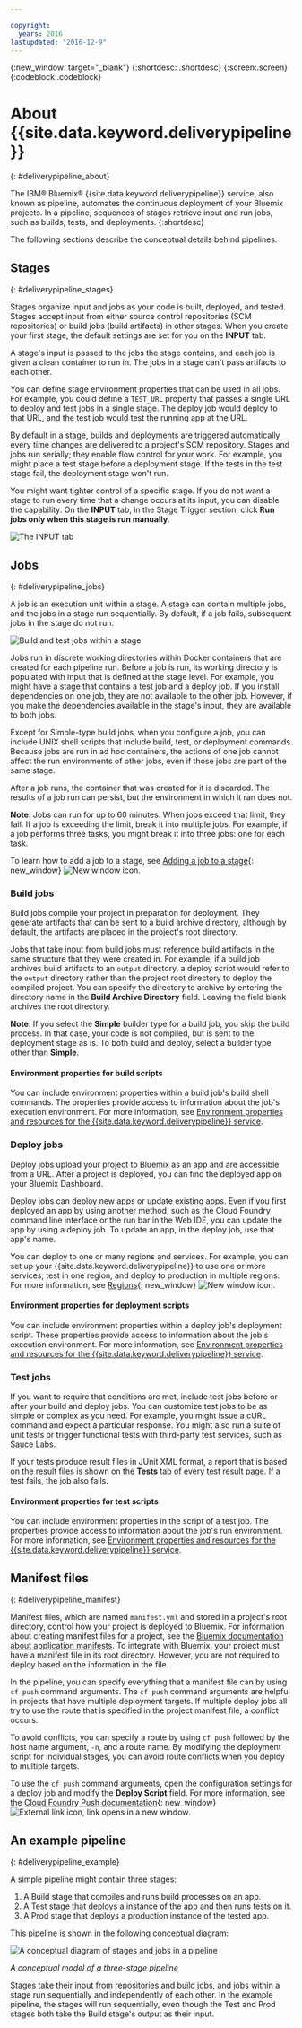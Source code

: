 ```yaml
---

copyright:
  years: 2016
lastupdated: "2016-12-9"
---
```


{:new_window: target="_blank"}
{:shortdesc: .shortdesc}
{:screen:.screen}
{:codeblock:.codeblock}


# About {{site.data.keyword.deliverypipeline}}
{: #deliverypipeline_about}

The IBM&reg; Bluemix&reg; {{site.data.keyword.deliverypipeline}} service, also known as pipeline, automates the continuous deployment of your Bluemix projects. In a pipeline, sequences of stages retrieve input and run jobs, such as builds, tests, and deployments.
{:shortdesc}

The following sections describe the conceptual details behind pipelines.

## Stages
{: #deliverypipeline_stages}

Stages organize input and jobs as your code is built, deployed, and tested. Stages accept input from either source control repositories (SCM repositories) or build jobs (build artifacts) in other stages. When you create your first stage, the default settings are set for you on the **INPUT** tab.

A stage's input is passed to the jobs the stage contains, and each job is given a clean container to run in. The jobs in a stage can't pass artifacts to each other.

You can define stage environment properties that can be used in all jobs. For example, you could define a `TEST_URL` property that passes a single URL to deploy and test jobs in a single stage. The deploy job would deploy to that URL, and the test job would test the running app at the URL.

By default in a stage, builds and deployments are triggered automatically every time changes are delivered to a project's SCM  repository. Stages and jobs run serially; they enable flow control for your work. For example, you might place a test stage before a deployment stage. If the tests in the test stage fail, the deployment stage won't run.

You might want tighter control of a specific stage. If you do not want a stage to run every time that a change occurs at its input, you can disable the capability. On the **INPUT** tab, in the Stage Trigger section, click **Run jobs only when this stage is run manually**.

![The INPUT tab](images/input_tab_only_execute.png)

## Jobs
{: #deliverypipeline_jobs}

A job is an execution unit within a stage. A stage can contain multiple jobs, and the jobs in a stage run sequentially. By default, if a job fails, subsequent jobs in the stage do not run.

![Build and test jobs within a stage](images/jobs.png)

Jobs run in discrete working directories within Docker containers that are created for each pipeline run. Before a job is run, its working directory is populated with input that is defined at the stage level. For example, you might have a stage that contains a test job and a deploy job. If you install dependencies on one job, they are not available to the other job. However, if you make the dependencies available in the stage's input, they are available to both jobs.

Except for Simple-type build jobs, when you configure a job, you can include UNIX shell scripts that include build, test, or deployment commands. Because jobs are run in ad hoc containers, the actions of one job cannot affect the run environments of other jobs, even if those jobs are part of the same stage.

After a job runs, the container that was created for it is discarded. The results of a job run can persist, but the environment in which it ran does not.

**Note**: Jobs can run for up to 60 minutes. When jobs exceed that limit, they fail. If a job is exceeding the limit, break it into multiple jobs. For example, if a job performs three tasks, you might break it into three jobs: one for each task.

To learn how to add a job to a stage, see [Adding a job to a stage](/docs/services/ContinuousDelivery/build_deploy.html#deliverypipeline_add_job){: new_window} ![New window icon](images/launch--glyph.svg).

### Build jobs

Build jobs compile your project in preparation for deployment. They generate artifacts that can be sent to a build archive directory, although by default, the artifacts are placed in the project's root directory.

Jobs that take input from build jobs must reference build artifacts in the same structure that they were created in. For example, if a build job archives build artifacts to an `output` directory, a deploy script would refer to the `output` directory rather than the project root directory to deploy the compiled project. You can specify the directory to archive by entering the directory name in the  **Build Archive Directory** field. Leaving the field blank archives the root directory.

**Note**: If you select the **Simple** builder type for a build job, you skip the build process. In that case, your code is not compiled, but is sent to the deployment stage as is. To both build and deploy, select a builder type other than **Simple**.

#### Environment properties for build scripts
You can include environment properties within a build job's build shell commands. The properties provide access to information about the job's execution environment. For more information, see [Environment properties and resources for the {{site.data.keyword.deliverypipeline}} service](/docs/services/ContinuousDelivery/deploy_var.html).

### Deploy jobs

Deploy jobs upload your project to Bluemix as an app and are accessible from a URL. After a project is deployed, you can find the deployed app on your Bluemix Dashboard. 

Deploy jobs can deploy new apps or update existing apps. Even if you first deployed an app by using another method, such as the Cloud Foundry command line interface or the run bar in the Web IDE, you can update the app by using a deploy job. To update an app, in the deploy job, use that app's name.

You can deploy to one or many regions and services. For example, you can set up your {{site.data.keyword.deliverypipeline}} to use one or more services, test in one region, and deploy to production in multiple regions. For more information, see [Regions](/docs/overview/whatisbluemix.html#ov_intro_reg){: new_window} ![New window icon](images/launch--glyph.svg).

#### Environment properties for deployment scripts

You can include environment properties within a deploy job's deployment script. These properties provide access to information about the job's execution environment. For more information, see [Environment properties and resources for the {{site.data.keyword.deliverypipeline}} service](/docs/services/ContinuousDelivery/deploy_var.html).

### Test jobs
If you want to require that conditions are met, include test jobs before or after your build and deploy jobs. You can customize test jobs to be as simple or complex as you need. For example, you might issue a cURL command and expect a particular response. You might also run a suite of unit tests or trigger functional tests with third-party test services, such as Sauce Labs.

If your tests produce result files in JUnit XML format, a report that is based on the result files is shown on the **Tests** tab of every test result page. If a test fails, the job also fails.

#### Environment properties for test scripts

You can include environment properties in the script of a test job. The properties provide access to information about the job's run environment. For more information, see [Environment properties and resources for the {{site.data.keyword.deliverypipeline}} service](/docs/services/ContinuousDelivery/deploy_var.html).

## Manifest files
{: #deliverypipeline_manifest}

Manifest files, which are named `manifest.yml` and stored in a project's root directory, control how your project is deployed to Bluemix. For information about creating manifest files for a project, see the [Bluemix documentation about application manifests](/docs/manageapps/deployingapps.html#appmanifest). To integrate with Bluemix, your project must have a manifest file in its root directory. However, you are not required to deploy based on the information in the file.

In the pipeline, you can specify everything that a manifest file can by using `cf push` command arguments. The `cf push` command arguments are helpful in projects that have multiple deployment targets. If multiple deploy jobs all try to use the route that is specified in the project manifest file, a conflict occurs.

To avoid conflicts, you can specify a route by using `cf push` followed by the host name argument, `-n`, and a route name. By modifying the deployment script for individual stages, you can avoid route conflicts when you deploy to multiple targets.

To use the `cf push` command arguments, open the configuration settings for a deploy job and modify the **Deploy Script** field. For more information, see the [Cloud Foundry Push documentation](http://docs.cloudfoundry.org/devguide/installcf/whats-new-v6.html#push){: new_window} ![External link icon, link opens in a new window](images/launch--glyph.svg).

## An example pipeline
{: #deliverypipeline_example}

A simple pipeline might contain three stages:

1. A Build stage that compiles and runs build processes on an app.
2. A Test stage that deploys a instance of the app and then runs tests on it.
3. A Prod stage that deploys a production instance of the tested app.

This pipeline is shown in the following conceptual diagram:

![A conceptual diagram of stages and jobs in a pipeline](images/diagram.jpg)

*A conceptual model of a three-stage pipeline*

Stages take their input from repositories and build jobs, and jobs within a stage run sequentially and independently of each other. In the example pipeline, the stages will run sequentially, even though the Test and Prod stages both take the Build stage's output as their input.

